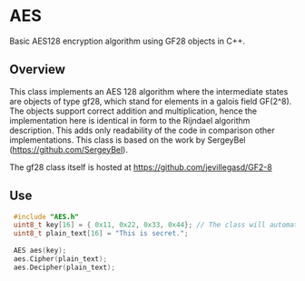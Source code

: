 # AES
 Basic AES128 encryption algorithm using GF28 objects in C++.

## Overview
This class implements an AES 128 algorithm where the intermediate states are objects of type gf28, which stand for elements in a galois field GF(2^8). The objects support correct addition and multiplication, hence the implementation here is identical in form to the Rijndael algorithm description. This adds only readability of the code in comparison other implementations. This class is based on the work by SergeyBel (https://github.com/SergeyBel).

The gf28 class itself is hosted at https://github.com/jevillegasd/GF2-8

## Use
```c++
 #include "AES.h"
 uint8_t key[16] = { 0x11, 0x22, 0x33, 0x44}; // The class will automaticaly expand the key when declared.
 uint8_t plain_text[16] = "This is secret.";
 
 AES aes(key);
 aes.Cipher(plain_text);
 aes.Decipher(plain_text);

```
